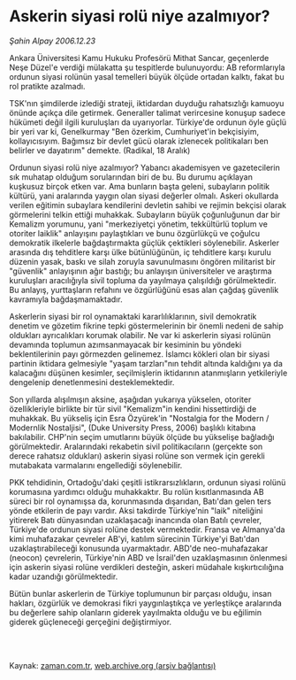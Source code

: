 # Askerin siyasi rolü niye azalmıyor?

*Şahin Alpay 2006.12.23*

<td class="columnist-detail">
<p>Ankara Üniversitesi Kamu Hukuku Profesörü Mithat Sancar, geçenlerde Neşe Düzel'e verdiği mülakatta şu tespitlerde bulunuyordu: AB reformlarıyla ordunun siyasi rolünün yasal temelleri büyük ölçüde ortadan kalktı, fakat bu rol pratikte azalmadı.</p>
<p>
<div id="haberMetinDiv">
<p>TSK'nın şimdilerde izlediği strateji, iktidardan duyduğu rahatsızlığı kamuoyu önünde açıkça dile getirmek. Generaller talimat verircesine konuşup sadece hükümeti değil ilgili kuruluşları da uyarıyorlar. Türkiye'de ordunun öyle güçlü bir yeri var ki, Genelkurmay "Ben özerkim, Cumhuriyet'in bekçisiyim, kollayıcısıyım. Bağımsız bir devlet gücü olarak izlenecek politikaları ben belirler ve dayatırım" demekte. (Radikal, 18 Aralık) 
<p>Ordunun siyasi rolü niye azalmıyor? Yabancı akademisyen ve gazetecilerin sık muhatap olduğum sorularından biri de bu. Bu durumu açıklayan kuşkusuz birçok etken var. Ama bunların başta geleni, subayların politik kültürü, yani aralarında yaygın olan siyasi değerler olmalı. Askeri okullarda verilen eğitimin subaylara kendilerini devletin sahibi ve rejimin bekçisi olarak görmelerini telkin ettiği muhakkak. Subayların büyük çoğunluğunun dar bir Kemalizm yorumunu, yani "merkeziyetçi yönetim, tekkültürlü toplum ve otoriter laiklik" anlayışını paylaştıkları ve bunu özgürlükçü ve çoğulcu demokratik ilkelerle bağdaştırmakta güçlük çektikleri söylenebilir. Askerler arasında dış tehditlere karşı ülke bütünlüğünün, iç tehditlere karşı kurulu düzenin yasak, baskı ve silah zoruyla savunulmasını öngören militarist bir "güvenlik" anlayışının ağır bastığı; bu anlayışın üniversiteler ve araştırma kuruluşları aracılığıyla sivil topluma da yayılmaya çalışıldığı görülmektedir. Bu anlayış, yurttaşların refahını ve özgürlüğünü esas alan çağdaş güvenlik kavramıyla bağdaşmamaktadır.
<p>Askerlerin siyasi bir rol oynamaktaki kararlılıklarının, sivil demokratik denetim ve gözetim fikrine tepki göstermelerinin bir önemli nedeni de sahip oldukları ayrıcalıkları korumak olabilir. Ne var ki askerlerin siyasi rolünün devamında toplumun azımsanmayacak bir kesiminin bu yöndeki beklentilerinin payı görmezden gelinemez. İslamcı kökleri olan bir siyasi partinin iktidara gelmesiyle "yaşam tarzları"nın tehdit altında kaldığını ya da kalacağını düşünen kesimler, seçilmişlerin iktidarının atanmışların yetkileriyle dengelenip denetlenmesini desteklemektedir. 
<p>Son yıllarda alışılmışın aksine, aşağıdan yukarıya yükselen, otoriter özellikleriyle birlikte bir tür sivil "Kemalizm"in kendini hissettirdiği de muhakkak. Bu yükseliş için Esra Özyürek'in "Nostalgia for the Modern / Modernlik Nostaljisi", (Duke University Press, 2006) başlıklı kitabına bakılabilir. CHP'nin seçim umutlarını büyük ölçüde bu yükselişe bağladığı görülmektedir. Aralarındaki rekabetin sivil politikacıların (gerçekte son derece rahatsız oldukları) askerin siyasi rolüne son vermek için gerekli mutabakata varmalarını engellediği söylenebilir.
<p>PKK tehdidinin, Ortadoğu'daki çeşitli istikrarsızlıkların, ordunun siyasi rolünü korumasına yardımcı olduğu muhakkaktır. Bu rolün kısıtlanmasında AB süreci bir rol oynamışsa da, korunmasında dışarıdan, Batı'dan gelen ters yönde etkilerin de payı vardır. Aksi takdirde Türkiye'nin "laik" niteliğini yitirerek Batı dünyasından uzaklaşacağı inancında olan Batılı çevreler, Türkiye'de ordunun siyasi rolüne destek vermektedir. Fransa ve Almanya'da kimi muhafazakar çevreler AB'yi, katılım sürecinin Türkiye'yi Batı'dan uzaklaştırabileceği konusunda uyarmaktadır. ABD'de neo-muhafazakar (neocon) çevrelerin, Türkiye'nin ABD ve İsrail'den uzaklaşmasının önlenmesi için askerin siyasi rolüne verdikleri desteğin, askeri müdahale kışkırtıcılığına kadar uzandığı görülmektedir. 
<p>Bütün bunlar askerlerin de Türkiye toplumunun bir parçası olduğu, insan hakları, özgürlük ve demokrasi fikri yaygınlaştıkça ve yerleştikçe aralarında bu değerlere sahip olanların giderek yayılmakta olduğu ve bu eğilimin giderek güçleneceği gerçeğini değiştirmiyor.</p></p></p></p></p></p></div>
</p>


<p><br>
		 </br></p></td>

Kaynak: [zaman.com.tr](http://zaman.com.tr/yazar.do?yazino=476573), [web.archive.org (arşiv bağlantısı)](http://web.archive.org/web/20120315185427/http://www.zaman.com.tr/yazar.do?yazino=476573)
